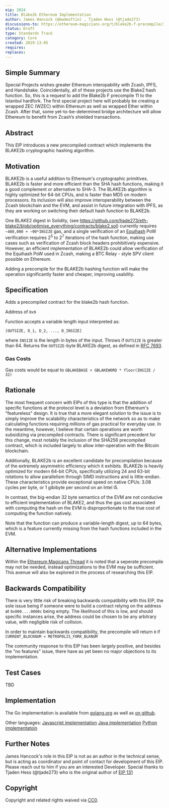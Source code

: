 ```yaml
---
eip: 2024
title: Blake2b Ethereum Implementation
author: James Hancock (@madeoftin) , Tjaden Hess (@tjade273)
discussions-to: https://ethereum-magicians.org/t/blake2b-f-precompile/3157/6
status: Draft
type: Standards Track
category: Core
created: 2019-13-05
requires: 
replaces:
---
```


<!--You can leave these HTML comments in your merged EIP and delete the visible duplicate text guides, they will not appear and may be helpful to refer to if you edit it again. This is the suggested template for new EIPs. Note that an EIP number will be assigned by an editor. When opening a pull request to submit your EIP, please use an abbreviated title in the filename, `eip-draft_title_abbrev.md`. The title should be 44 characters or less.-->

## Simple Summary
<!--"If you can't explain it simply, you don't understand it well enough." Provide a simplified and layman-accessible explanation of the EIP.-->
Special Projects wishes greater Ethereum interopability with Zcash, IPFS, and Handshake. Coincidentally, all of these projects use the Blake2 hash function. So, this is a request to add the Blake2b F precompile 11 to the Istanbul hardfork. The first special project here will probably be creating a wrapped ZEC (WZEC) within Ethereum as well as wrapped Ether within Zcash. After that, some yet-to-be-determined bridge architecture will allow Ethereum to benefit from Zcash’s shielded transactions.

## Abstract
<!--A short (~200 word) description of the technical issue being addressed.-->
This EIP introduces a new precompiled contract which implements the BLAKE2b cryptographic hashing algorithm.

## Motivation
<!--The motivation is critical for EIPs that want to change the Ethereum protocol. It should clearly explain why the existing protocol specification is inadequate to address the problem that the EIP solves. EIP submissions without sufficient motivation may be rejected outright.-->
BLAKE2b is a useful addition to Ethereum's cryptographic primitives. BLAKE2b is faster and more efficient than the SHA hash functions, making it a good complement or alternative to SHA-3. The BLAKE2b algorithm is highly optimized for 64-bit CPUs, and is faster than MD5 on modern processors. Its inclusion will also improve interoperability between the Zcash blockchain and the EVM, and assist in future integration with IPFS, as they are working on switching their default hash function to BLAKE2b.

One BLAKE2 digest in Solidity, (see https://github.com/tjade273/eth-blake2/blob/optimise_everything/contracts/blake2.sol) currently requires `~480,000 + ~90*INSIZE` gas, and a single verification of an [Equihash](https://www.internetsociety.org/sites/default/files/blogs-media/equihash-asymmetric-proof-of-work-based-generalized-birthday-problem.pdf) PoW verification requires 2<sup>5</sup> to 2<sup>7</sup> iterations of the hash function, making use cases such as verification of Zcash block headers prohibitively expensive. However, an efficient implementation of BLAKE2b could allow verification of the Equihash PoW used in Zcash, making a BTC Relay - style SPV client possible on Ethereum.

Adding a precompile for the BLAKE2b hashing function will make the operation significantly faster and cheaper, improving usability.

## Specification
<!--The technical specification should describe the syntax and semantics of any new feature. The specification should be detailed enough to allow competing, interoperable implementations for any of the current Ethereum platforms (go-ethereum, parity, cpp-ethereum, ethereumj, ethereumjs, and [others](https://github.com/ethereum/wiki/wiki/Clients)).-->

Adds a precompiled contract for the blake2b hash function.

Address of `0x9`

Function accepts a variable length input interpreted as:

    [OUTSIZE, D_1, D_2, ..., D_INSIZE]

where `INSIZE` is the length in bytes of the input. Throws if `OUTSIZE` is greater than 64. Returns the `OUTSIZE`-byte BLAKE2b digest, as defined in [RFC 7693](https://tools.ietf.org/html/rfc7693).

### Gas Costs

Gas costs would be equal to `GBLAKEBASE + GBLAKEWORD * floor(INSIZE / 32)`

## Rationale
<!--The rationale fleshes out the specification by describing what motivated the design and why particular design decisions were made. It should describe alternate designs that were considered and related work, e.g. how the feature is supported in other languages. The rationale may also provide evidence of consensus within the community, and should discuss important objections or concerns raised during discussion.-->

The most frequent concern with EIPs of this type is that the addition of specific functions at the protocol level is a deviation from Ethereum's "featureless" design. It is true that a more elegant solution to the issue is to simply improve the scalability characteristics of the network so as to make calculating functions requiring millions of gas practical for everyday use. In the meantime, however, I believe that certain operations are worth subsidizing via precompiled contracts. There is significant precedent for this change, most notably the inclusion of the SHA256 precompiled contract, which is included largely to allow inter-operation with the Bitcoin blockchain.

Additionally, BLAKE2b is an excellent candidate for precompilation because of the extremely asymmetric efficiency which it exhibits. BLAKE2b is heavily optimized for modern 64-bit CPUs, specifically utilizing 24 and 63-bit rotations to allow parallelism through SIMD instructions and is little-endian. These characteristics provide exceptional speed on native CPUs: 3.08 cycles per byte, or 1 gibibyte per second on an Intel i5.

In contrast, the big-endian 32 byte semantics of the EVM are not conducive to efficient implementation of BLAKE2, and thus the gas cost associated with computing the hash on the EVM is disproportionate to the true cost of computing the function natively.

Note that the function can produce a variable-length digest, up to 64 bytes, which is a feature currently missing from the hash functions included in the EVM.

## Alternative Implementations
Within the [Ethereum Magicans Thread](https://ethereum-magicians.org/t/blake2b-f-precompile/3157/11) it is noted that a seperate precompile may not be needed, instead optimizations to the EVM may be sufficient. This avenue will also be explored in the process of researching this EIP.

## Backwards Compatibility
<!--All EIPs that introduce backwards incompatibilities must include a section describing these incompatibilities and their severity. The EIP must explain how the author proposes to deal with these incompatibilities. EIP submissions without a sufficient backwards compatibility treatise may be rejected outright.-->
There is very little risk of breaking backwards compatibility with this EIP, the sole issue being if someone were to build a contract relying on the address at `0x000....0000c` being empty. The likelihood of this is low, and should specific instances arise, the address could be chosen to be any arbitrary value, with negligible risk of collision.

In order to maintain backwards compatibility, the precompile will return `0` if `CURRENT_BLOCKNUM < METROPOLIS_FORK_BLKNUM`

The community response to this EIP has been largely positive, and besides the "no features" issue, there have as yet been no major objections to its implementation.

## Test Cases
<!--Test cases for an implementation are mandatory for EIPs that are affecting consensus changes. Other EIPs can choose to include links to test cases if applicable.-->
TBD

## Implementation
<!--The implementations must be completed before any EIP is given status "Final", but it need not be completed before the EIP is accepted. While there is merit to the approach of reaching consensus on the specification and rationale before writing code, the principle of "rough consensus and running code" is still useful when it comes to resolving many discussions of API details.-->

The Go implementation is available from [golang.org](golang.org/x/crypto/blake2b) as well as [on github](https://github.com/dchest/blake2b).

Other languages:
[Javascript implementation](https://github.com/dcposch/blakejs)
[Java implementation](https://github.com/alphazero/Blake2b)
[Python implementatoin](https://github.com/buggywhip/blake2_py)

## Further Notes

James Hancock's role in this EIP is not as an author in the technical sense, but is acting as coordinator and point of contact for development of this EIP. Please reach out to him if you are an interested Developer. Special thanks to Tjaden Hess (@tjade273) who is the original author of [EIP 131](https://github.com/ethereum/EIPs/pull/131/) 

## Copyright
Copyright and related rights waived via [CC0](https://creativecommons.org/publicdomain/zero/1.0/).
